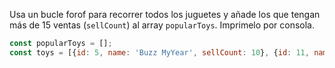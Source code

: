 Usa un bucle forof para recorrer todos los juguetes y añade los que tengan más de 15 ventas (`sellCount`) al array `popularToys`. Imprimelo por consola.

```js
const popularToys = [];
const toys = [{id: 5, name: 'Buzz MyYear', sellCount: 10}, {id: 11, name: 'Action Woman', sellCount: 24}, {id: 23, name: 'Barbie Man', sellCount: 15}, {id: 40, name: 'El gato con Guantes', sellCount: 8},{id: 40, name: 'El gato felix', sellCount: 35}]
```
